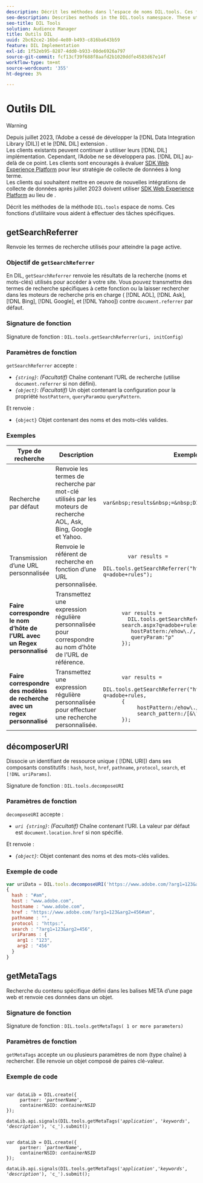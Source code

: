 ```yaml
---
description: Décrit les méthodes dans l’espace de noms DIL.tools. Ces fonctions d’utilitaire vous aident à effectuer des tâches spécifiques.
seo-description: Describes methods in the DIL.tools namespace. These utility functions help you perform specific tasks.
seo-title: DIL Tools
solution: Audience Manager
title: Outils DIL
uuid: 2bc62ce2-16bd-4e80-b493-c816ba643b59
feature: DIL Implementation
exl-id: 1f52eb95-8287-4dd0-b933-00de6926a797
source-git-commit: fcf13cf39f688f8aafd2b1020ddfe4583d67e14f
workflow-type: tm+mt
source-wordcount: '355'
ht-degree: 3%

---
```


# Outils DIL

>[!WARNING]
>
>Depuis juillet 2023, l’Adobe a cessé de développer la [!DNL Data Integration Library (DIL)] et le [!DNL DIL] extension .
><br>
>Les clients existants peuvent continuer à utiliser leurs [!DNL DIL] implémentation. Cependant, l’Adobe ne se développera pas. [!DNL DIL] au-delà de ce point. Les clients sont encouragés à évaluer [SDK Web Experience Platform](https://experienceleague.adobe.com/docs/experience-platform/edge/home.html?lang=en) pour leur stratégie de collecte de données à long terme.
><br>
>Les clients qui souhaitent mettre en oeuvre de nouvelles intégrations de collecte de données après juillet 2023 doivent utiliser [SDK Web Experience Platform](https://experienceleague.adobe.com/docs/experience-platform/edge/home.html?lang=en) au lieu de .

Décrit les méthodes de la méthode `DIL.tools` espace de noms. Ces fonctions d’utilitaire vous aident à effectuer des tâches spécifiques.

<!-- 

c_dil_functions.xml

 -->

## getSearchReferrer

Renvoie les termes de recherche utilisés pour atteindre la page active.

<!-- 

r_dil_get_search_referrer.xml

 -->

### Objectif de `getSearchReferrer`

En DIL, `getSearchReferrer` renvoie les résultats de la recherche (noms et mots-clés) utilisés pour accéder à votre site. Vous pouvez transmettre des termes de recherche spécifiques à cette fonction ou la laisser rechercher dans les moteurs de recherche pris en charge ( [!DNL AOL], [!DNL Ask], [!DNL Bing], [!DNL Google], et [!DNL Yahoo]) contre `document.referrer` par défaut.

### Signature de fonction

Signature de fonction : `DIL.tools.getSearchReferrer(uri, initConfig)`

### Paramètres de fonction

`getSearchReferrer` accepte :

* *`{string}`*: *(Facultatif)* Chaîne contenant l’URL de recherche (utilise `document.referrer` si non défini).
* *`{object}`*: *(Facultatif)* Un objet contenant la configuration pour la propriété `hostPattern`, `queryParam`ou `queryPattern`.

Et renvoie :

* `{object}` Objet contenant des noms et des mots-clés valides.

### Exemples

<table id="table_D035276601EC428295E4D619F05BB8D0"> 
 <thead> 
  <tr> 
   <th> Type de recherche </th> 
   <th> Description </th> 
   <th> Exemple de code </th> 
  </tr> 
 </thead>
 <tbody> 
  <tr> 
   <td> Recherche par défaut</td> 
   <td> Renvoie les termes de recherche par mot-clé utilisés par les moteurs de recherche AOL, Ask, Bing, Google et Yahoo. </td> 
   <td>
      <code>var&amp;nbsp;results&amp;nbsp;=&amp;nbsp;DIL.tools.getSearchReferrer();</code> 
  </td>
  </tr> 
  <tr> 
   <td>Transmission d’une URL personnalisée</td> 
   <td>Renvoie le référent de recherche en fonction d’une URL personnalisée.</td> 
   <td> 
  <code>
        var&nbsp;results&nbsp;= 
        DIL.tools.getSearchReferrer("https://www.ehow.com/search.aspx?q=adobe+rules");
  </code>
</td> 
  </tr> 
  <tr> 
   <td> <b>Faire correspondre le nom d’hôte de l’URL avec un Regex personnalisé</b></td> 
   <td> Transmettez une expression régulière personnalisée pour correspondre au nom d’hôte de l’URL de référence. </td> 
   <td> 
  <code>
      var results = 
        DIL.tools.getSearchReferrer("https://www.ehow.com/
      search.aspx?q=adobe+rules",{ 
      &nbsp;&nbsp;&nbsp;hostPattern:/ehow\./, 
      &nbsp;&nbsp;&nbsp;queryParam:"p" 
      }); 
  </code>
  </td></tr> 
  <tr> 
   <td> <b>Faire correspondre des modèles de recherche avec un regex personnalisé</b> </td> 
   <td> Transmettez une expression régulière personnalisée pour effectuer une recherche personnalisée. </td> 
   <td> 
    <code>
      var&nbsp;results&nbsp;= 
      DIL.tools.getSearchReferrer("https://www.ehow.com/search.aspx?q=adobe+rules,
      {
        &nbsp;&nbsp;&nbsp;hostPattern:/ehow\./, 
        &nbsp;&nbsp;&nbsp;search_pattern:/[&amp;\?]p=([^&amp;]+/ 
      });
    </code>
   </td> 
  </tr> 
 </tbody> 
</table>

## décomposerURI

Dissocie un identifiant de ressource unique ( [!DNL URI]) dans ses composants constitutifs : `hash`, `host`, `href`, `pathname`, `protocol`, `search`, et `[!DNL uriParams]`.

<!-- 

r_dil_decompose.xml

 -->

Signature de fonction : `DIL.tools.decomposeURI`

### Paramètres de fonction

`decomposeURI` accepte :

* *`uri {string}`*: *(Facultatif)* Chaîne contenant l’URI. La valeur par défaut est `document.location.href` si non spécifié.

Et renvoie :

* *`{object}`*: Objet contenant des noms et des mots-clés valides.

### Exemple de code


```javascript
var uriData = DIL.tools.decomposeURI('https://www.adobe.com/?arg1=123&arg2=456#am'); 
{ 
  hash : "#am", 
  host : "www.adobe.com", 
  hostname : "www.adobe.com", 
  href : "https://www.adobe.com/?arg1=123&arg2=456#am", 
  pathname : "", 
  protocol : "https:", 
  search : "?arg1=123&arg2=456", 
  uriParams : { 
    arg1 : "123", 
    arg2 : "456" 
  } 
}
```

## getMetaTags

Recherche du contenu spécifique défini dans les balises META d’une page web et renvoie ces données dans un objet.

<!-- 

r_dil_get_metatags.xml

 -->

### Signature de fonction

Signature de fonction : `DIL.tools.getMetaTags( 1 or more parameters)`

### Paramètres de fonction

`getMetaTags` accepte un ou plusieurs paramètres de nom (type chaîne) à rechercher. Elle renvoie un objet composé de paires clé-valeur.

### Exemple de code

<pre class="javascript"><code>
var dataLib = DIL.create({ 
     partner: '<i>partnerName'</i>, 
     containerNSID: <i>containerNSID</i> 
}); 

dataLib.api.signals(DIL.tools.getMetaTags('<i>application</i>', '<i>keywords</i>',  '<i>description</i>'), 'c_').submit();
</code></pre>

<pre><code>
var dataLib = DIL.create({ 
     partner: <i>`partnerName'</i>, 
     containerNSID: <i>containerNSID</i> 
}); 

dataLib.api.signals(DIL.tools.getMetaTags('<i>application</i>','<i>keywords</i>', '<i>description</i>'), 'c_').submit();
</code></pre>
